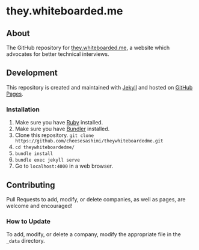# they.whiteboarded.me

## About

The GitHub repository for [they.whiteboarded.me](//they.whiteboarded.me), a website which advocates for better technical interviews.

## Development

This repository is created and maintained with [Jekyll](http://jekyllrb.com/) and hosted on [GitHub Pages](https://pages.github.com/).

### Installation

1. Make sure you have [Ruby](https://www.ruby-lang.org/en/) installed.
2. Make sure you have [Bundler](http://bundler.io/) installed.
3. Clone this repository. `git clone https://github.com/cheesesashimi/theywhiteboardedme.git`
4. `cd theywhiteboardedme/`
5. `bundle install`
6. `bundle exec jekyll serve`
7. Go to `localhost:4000` in a web browser.

## Contributing

Pull Requests to add, modify, or delete companies, as well as pages, are welcome and encouraged!

### How to Update

To add, modify, or delete a company, modify the appropriate file in the `_data` directory.
